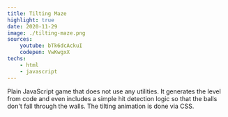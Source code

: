 ```yaml
---
title: Tilting Maze
highlight: true
date: 2020-11-29
image: ./tilting-maze.png
sources:
    youtube: bTk6dcAckuI
    codepen: VwKwgxX
techs:
    - html
    - javascript
---
```

Plain JavaScript game that does not use any utilities. It generates the level from code and even includes a simple hit detection logic so that the balls don't fall through the walls. The tilting animation is done via CSS.